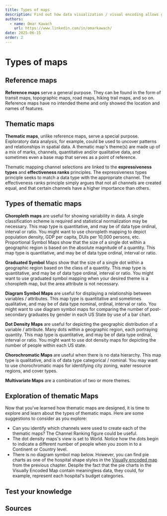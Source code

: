 ```yaml
---
title: Types of maps
description: Find out how data visualization / visual encoding allows geographers to produce thematic maps.
authors:
  - name: Omar Kawach
    url: https://www.linkedin.com/in/omarkawach/
date: 2025-06-15
order: 2
---
```


# Types of maps

## Reference maps

**Reference maps** serve a general purpose. They can be found in the form of transit maps, topographic maps, road maps, hiking trail maps, and so on. Reference maps have no intended theme and only showed the location and names of features.

<ReferenceMap />

## Thematic maps

**Thematic maps**, unlike reference maps, serve a special purpose. Exploratory data analysis, for example, could be used to uncover patterns and relationships in spatial data. A thematic map's theme(s) are made up of a mix of marks, channels, quantitative and/or qualitative data, and sometimes even a base map that serves as a point of reference.

Thematic mapping channel selections are linked to the **expressiveness types** and **effectiveness ranks** principles. The expressiveness types principle seeks to match a data type with the appropriate channel. The effectiveness ranks principle simply argues that not all channels are created equal, and that certain channels have a higher importance than others.

<ContentFigure
  :imgSrc="'/assets/images/datatype.png'"
  :description="'Channel Ranking'"
  :anchorHref="'https://creativecommons.org/licenses/by-nc-sa/4.0/'"
  :anchorText="'Credit: PennState licensed under CC BY-ND 2.0'"
/>

## Types of thematic maps

**Choropleth maps** are useful for showing variability in data. A single classification scheme is required and statistical normalization may be necessary. This map type is quantitative, and may be of data type ordinal, interval or ratio. You might want to use choropleth mapping to depict population density, GDP per capita, DUIs per 10,000 persons, etc.
Proportional Symbol Maps show that the size of a single dot within a geographic region is based on the absolute magnitude of a quantity. This map type is quantitative, and may be of data type ordinal, interval or ratio.

**Graduated Symbol** Maps show that the size of a single dot within a geographic region based on the class of a quantity. This map type is quantitative, and may be of data type ordinal, interval or ratio. You might want to use graduated symbol mapping when your desired theme is a choropleth map, but the area attribute is not necessary.

**Diagram Symbol Maps** are useful for displaying a relationship between variables / attributes. This map type is quantitative and sometimes qualitative, and may be of data type nominal, ordinal, interval or ratio. You might want to use diagram symbol maps for comparing the number of post-secondary graduates by gender in each US State by use of a bar chart.

**Dot Density Maps** are useful for depicting the geographic distribution of a variable / attribute. Many dots within a geographic region, each portraying quantity. This map type is quantitative, and may be of data type ordinal, interval or ratio. You might want to use dot density maps for depicting the number of people within each US state.

**Chorochromatic Maps** are useful when there is no data hierarchy. This map type is qualitative, and is of data type categorical / nominal. You may want to use chorochromatic maps for identifying city zoning, water resource regions, and cover types.

**Multivariate Maps** are a combination of two or more themes.

## Exploration of thematic Maps

Now that you've learned how thematic maps are designed, it is time to explore and learn about the types of thematic maps. Here are some suggestions to consider as you explore:

- Can you identify which channels were used to create each of the thematic maps? The Channel Ranking figure could be useful.
- The dot density maps's view is set to World. Notice how the dots begin to indicate a different number of people when you zoom in to a Continent or Country level.
- There is no diagram symbol map below. However, you can find pie charts as one of the hospital shape styles in the [Visually encoded map](/lessons/data-visualization) from the previous chapter. Despite the fact that the pie charts in the Visually Encoded Map contain meaningless data, they could, for example, represent each hospital's budget categories.

<calcite-carousel label="Maps" style="height: 600px;">
    <calcite-carousel-item label="Chorochromatic map">
        <ArcgisCalciteMap itemId="6748f56e0bb24ec5bbc6494687a3cca0" title="Chorochromatic map" :zoom=4 mapId="chorochromatic" />
    </calcite-carousel-item>
    <calcite-carousel-item label="Dot density map">
        <ArcgisCalciteMap itemId="b247e64a3d6a45ffaa63bbba12726db3" title="Dot density map" :zoom=2 mapId="dot"/>
    </calcite-carousel-item>
    <calcite-carousel-item label="Choropleth and symbol map">
        <ArcgisCalciteMap itemId="11e173a4e2f040ae80d39e44ee29467a" title="Choropleth and symbol map" :zoom=7.5 mapId="choropleth"/>
    </calcite-carousel-item>
</calcite-carousel>

## Test your knowledge

<Quiz
    :quiz-data="{
        questions: [
            {
            question: 'Based on the chorochromatic map, how many health authorities are there in British Columbia?',
            options: [
                {
                answer: '4',
                key: 1
                },
                {
                answer: '6',
                key: 2
                },
                {
                answer: '5',
                key: 3
                }
            ],
            correctAnswer: 3
            },
            {
            question: 'Which channel is the chorochromatic map using?',
            options: [
                {
                answer: 'Identity - Color hue',
                key: 1
                },
                {
                answer: 'Magnitude - Color luminance',
                key: 2
                },
                {
                answer: 'Magnitude - Color saturation',
                key: 3
                }
            ],
            correctAnswer: 1
            },
            {
            question: 'What is the meaning of the darkest colour in the choropleth map scale?',
            options: [
                {
                answer: 'The darkest colour represents the lowest population density in the city of Ottawa',
                key: 1
                },
                {
                answer: 'The darkest colour represents the highest population density in Ottawa',
                key: 2
                }
            ],
            correctAnswer: 2
            },
            {
            question: 'At the Country level, how many people does a dot represent in the dot density map?',
            options: [
                {
                answer: '1 dot = 70,000 people',
                key: 1
                },
                {
                answer: '1 dot = 17,500 people',
                key: 2
                },
                {
                answer: '1 dot = 35,000 people',
                key: 3
                },
                {
                answer: '1 dot = 8,750 people',
                key: 4
                }
            ],
            correctAnswer: 2
            }
        ]
    }"
/>

## Sources

<Sources
    :sources="[
        {
            title: 'Visualization Analysis and Design',
            author: 'Tamara Munzner',
            url: 'https://www.cs.ubc.ca/~tmm/vadbook/',
        },
        {
            title: 'Jacques Bertin\'s Semiology of Graphics',
            author: 'Information Visuals',
            url: 'https://www.informationvisuals.com/information-design-theory/jacques-bertins-semiology-of-graphics',
        },
        {
            title: 'Geometric Primitive',
            author: 'Wikipedia',
            url: 'https://en.wikipedia.org/wiki/Geometric_primitive',
        },
        {
            title: 'Visual Variables',
            author: 'infovis-wiki',
            url: 'https://infovis-wiki.net/wiki/Visual_Variables',
        },
        {
            title: 'Thematic Map',
            author: 'Statistics Canada',
            url: 'https://www150.statcan.gc.ca/n1/pub/92-195-x/2011001/other-autre/theme/def-eng.htm#archived',
        },
        {
            title: 'Dot Distribution vs Graduated Symbols vs Proportional Symbol Maps',
            author: 'GISGeography',
            url: 'https://gisgeography.com/dot-distribution-graduated-symbols-proportional-symbol-maps/#:~:text=While%20proportional%20symbol%20maps%20scale,population%20into%204%20separate%20classes.',
        },
    ]"
/>
